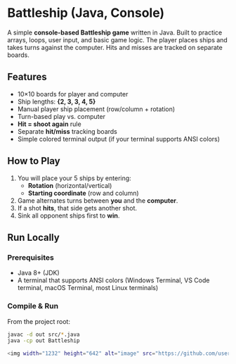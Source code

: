 # Battleship (Java, Console)

A simple **console-based Battleship game** written in Java. Built to practice arrays, loops, user input, and basic game logic. The player places ships and takes turns against the computer. Hits and misses are tracked on separate boards.

## Features
- 10×10 boards for player and computer
- Ship lengths: **{2, 3, 3, 4, 5}**
- Manual player ship placement (row/column + rotation)
- Turn-based play vs. computer
- **Hit = shoot again** rule
- Separate **hit/miss** tracking boards
- Simple colored terminal output (if your terminal supports ANSI colors)

## How to Play
1. You will place your 5 ships by entering:
   - **Rotation** (horizontal/vertical)
   - **Starting coordinate** (row and column)
2. Game alternates turns between **you** and the **computer**.
3. If a shot **hits**, that side gets another shot.
4. Sink all opponent ships first to **win**.

## Run Locally

### Prerequisites
- Java 8+ (JDK)
- A terminal that supports ANSI colors (Windows Terminal, VS Code terminal, macOS Terminal, most Linux terminals)

### Compile & Run
From the project root:
```bash
javac -d out src/*.java
java -cp out Battleship

<img width="1232" height="642" alt="image" src="https://github.com/user-attachments/assets/8680b14c-c385-45cb-8bec-d7eba6b2f157" />
